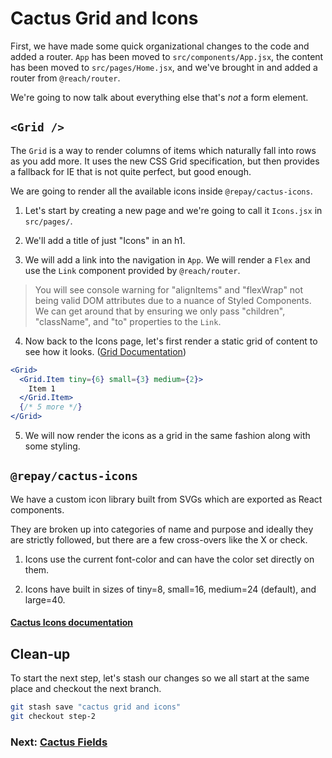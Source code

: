 # Cactus Grid and Icons

First, we have made some quick organizational changes to the code and added a router. `App` has been moved to `src/components/App.jsx`, the content has been moved to `src/pages/Home.jsx`, and we've brought in and added a router from `@reach/router`.

We're going to now talk about everything else that's _not_ a form element.

## `<Grid />`

The `Grid` is a way to render columns of items which naturally fall into rows as you add more. It uses the new CSS Grid specification, but then provides a fallback for IE that is not quite perfect, but good enough.

We are going to render all the available icons inside `@repay/cactus-icons`.

1. Let's start by creating a new page and we're going to call it `Icons.jsx` in `src/pages/`.

2. We'll add a title of just "Icons" in an h1.

3. We will add a link into the navigation in `App`. We will render a `Flex` and use the `Link` component provided by `@reach/router`.

> You will see console warning for "alignItems" and "flexWrap" not being valid DOM attributes due to a nuance of Styled Components. We can get around that by ensuring we only pass "children", "className", and "to" properties to the `Link`.

4. Now back to the Icons page, let's first render a static grid of content to see how it looks. ([Grid Documentation](https://repaygithub.github.io/cactus/components/grid/))

```jsx
<Grid>
  <Grid.Item tiny={6} small={3} medium={2}>
    Item 1
  </Grid.Item>
  {/* 5 more */}
</Grid>
```

5. We will now render the icons as a grid in the same fashion along with some styling.

## `@repay/cactus-icons`

We have a custom icon library built from SVGs which are exported as React components.

They are broken up into categories of name and purpose and ideally they are strictly followed, but there are a few cross-overs like the X or check.

1. Icons use the current font-color and can have the color set directly on them.

2. Icons have built in sizes of tiny=8, small=16, medium=24 (default), and large=40.

#### [Cactus Icons documentation](https://repaygithub.github.io/cactus/design-system/icons/)

## Clean-up

To start the next step, let's stash our changes so we all start at the same place and checkout the next branch.

```bash
git stash save "cactus grid and icons"
git checkout step-2
```

### Next: [Cactus Fields](./03-cactus-fields.md)
